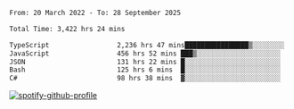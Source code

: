 <!--START_SECTION:waka-->

```txt
From: 20 March 2022 - To: 28 September 2025

Total Time: 3,422 hrs 24 mins

TypeScript                 2,236 hrs 47 mins████████████████▒░░░░░░░░   65.36 %
JavaScript                 456 hrs 52 mins ███▒░░░░░░░░░░░░░░░░░░░░░   13.35 %
JSON                       131 hrs 22 mins █░░░░░░░░░░░░░░░░░░░░░░░░   03.84 %
Bash                       125 hrs 6 mins  █░░░░░░░░░░░░░░░░░░░░░░░░   03.66 %
C#                         98 hrs 38 mins  ▓░░░░░░░░░░░░░░░░░░░░░░░░   02.88 %
```

<!--END_SECTION:waka-->
[![spotify-github-profile](https://spotify-github-profile.vercel.app/api/view?uid=c00zprrvy9xiloa9qnco3hmng&cover_image=true&theme=novatorem&show_offline=false&background_color=121212&bar_color=53b14f&bar_color_cover=false)](https://spotify-github-profile.vercel.app/api/view?uid=c00zprrvy9xiloa9qnco3hmng&redirect=true)



